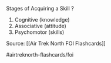 Stages of Acquiring a Skill
?
1. Cognitive (knowledge)
2. Associative (attitude)
3. Psychomotor (skills)
<!--SR:!2022-09-30,1,210-->

Source: [[Air Trek North FOI Flashcards]]

#airtreknorth-flashcards/foi